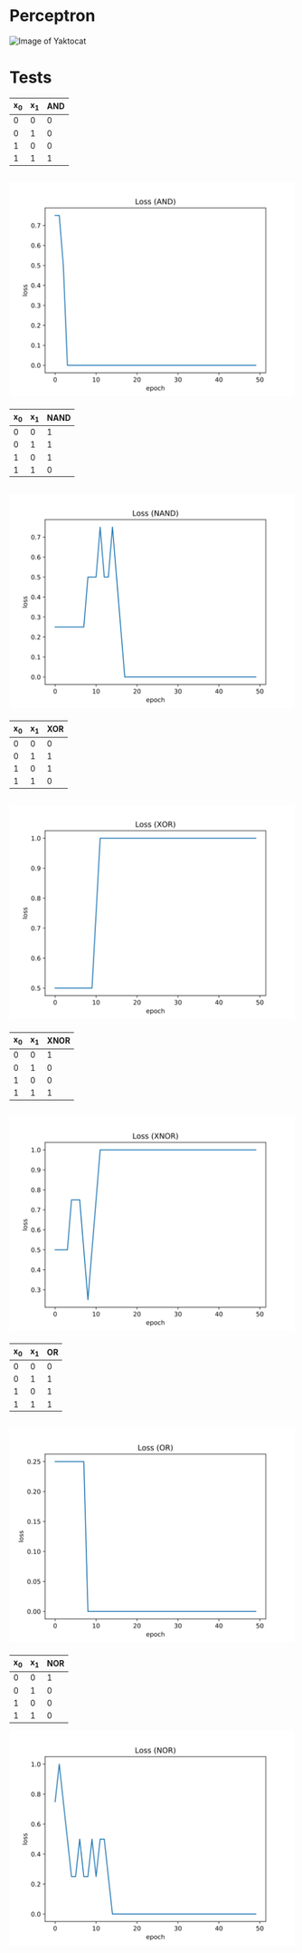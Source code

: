 # Perceptron

![Image of Yaktocat](https://encrypted-tbn0.gstatic.com/images?q=tbn:ANd9GcTcnDefkO3vndfr5CzOewpoBEAURo720xVWSMz2c3TEMaz4XDeHdw)

# Tests

| x<sub>0</sub> | x<sub>1</sub> | AND |
|  - |  - | - |
|  0 |  0 | 0 |
|  0 |  1 | 0 |
|  1 |  0 | 0 |
|  1 |  1 | 1 |

![Image of LOSS](Loss(AND).svg)
---
| x<sub>0</sub> | x<sub>1</sub> | NAND |
| -- | -- | - |
| 0 | 0 | 1 |
| 0 | 1 | 1 |
| 1 | 0 | 1 |
| 1 | 1 | 0 |

![Image of LOSS](Loss(NAND).svg)
---
| x<sub>0</sub> | x<sub>1</sub> | XOR |
| -- | -- | - |
| 0 | 0 | 0 |
| 0 | 1 | 1 |
| 1 | 0 | 1 |
| 1 | 1 | 0 |

![Image of LOSS](Loss(XOR).svg)
---
| x<sub>0</sub> | x<sub>1</sub> | XNOR |
| -- | -- | - |
| 0 | 0 | 1 |
| 0 | 1 | 0 |
| 1 | 0 | 0 |
| 1 | 1 | 1 |

![Image of LOSS](Loss(XNOR).svg)
---
| x<sub>0</sub> | x<sub>1</sub> | OR |
| -- | -- | - |
| 0 | 0 | 0 |
| 0 | 1 | 1 |
| 1 | 0 | 1 |
| 1 | 1 | 1 |

![Image of LOSS](Loss(OR).svg)
---
| x<sub>0</sub> | x<sub>1</sub> | NOR |
| -- | -- | - |
| 0 | 0 | 1 |
| 0 | 1 | 0 |
| 1 | 0 | 0 |
| 1 | 1 | 0 |

![Image of LOSS](Loss(NOR).svg)

